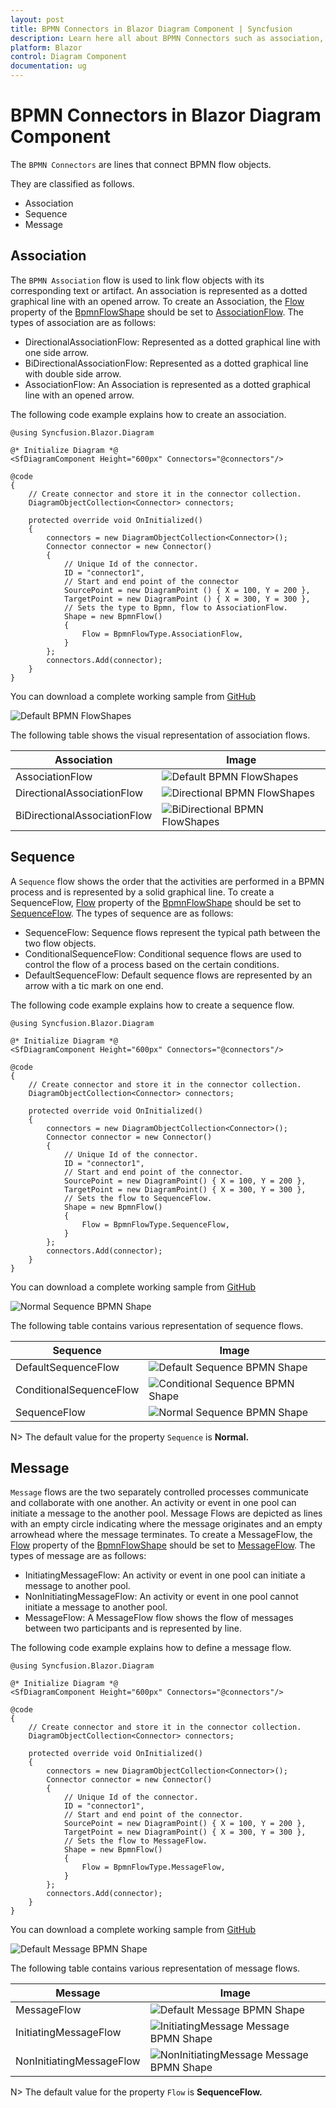 ```yaml
---
layout: post
title: BPMN Connectors in Blazor Diagram Component | Syncfusion
description: Learn here all about BPMN Connectors such as association, sequence, message in Syncfusion Blazor Diagram component and more.
platform: Blazor
control: Diagram Component
documentation: ug
---
```


# BPMN Connectors in Blazor Diagram Component

The `BPMN Connectors` are lines that connect BPMN flow objects.

They are classified as follows.
* Association
* Sequence
* Message

## Association

The `BPMN Association` flow is used to link flow objects with its corresponding text or artifact. An association is represented as a dotted graphical line with an opened arrow. 
To create an Association, the [Flow](https://help.syncfusion.com/cr/blazor/Syncfusion.Blazor.Diagram.BpmnFlow.html#Syncfusion_Blazor_Diagram_BpmnFlow_Flow) property of the [BpmnFlowShape](https://help.syncfusion.com/cr/blazor/Syncfusion.Blazor.Diagram.BpmnFlow.html) should be set to [AssociationFlow](https://help.syncfusion.com/cr/blazor/Syncfusion.Blazor.Diagram.BpmnFlowType.html#Syncfusion_Blazor_Diagram_BpmnFlowType_AssociationFlow). The types of association are as follows:

* DirectionalAssociationFlow: Represented as a dotted graphical line with one side arrow.
* BiDirectionalAssociationFlow: Represented as a dotted graphical line with double side arrow.
* AssociationFlow: An Association is represented as a dotted graphical line with an opened arrow.

The following code example explains how to create an association.

```cshtml
@using Syncfusion.Blazor.Diagram

@* Initialize Diagram *@
<SfDiagramComponent Height="600px" Connectors="@connectors"/>

@code
{
    // Create connector and store it in the connector collection.
    DiagramObjectCollection<Connector> connectors;

    protected override void OnInitialized()
    {
        connectors = new DiagramObjectCollection<Connector>();
        Connector connector = new Connector()
        {
            // Unique Id of the connector.
            ID = "connector1",
            // Start and end point of the connector
            SourcePoint = new DiagramPoint () { X = 100, Y = 200 },
            TargetPoint = new DiagramPoint () { X = 300, Y = 300 },
            // Sets the type to Bpmn, flow to AssociationFlow.
            Shape = new BpmnFlow()
            {
                Flow = BpmnFlowType.AssociationFlow,
            }
        };
        connectors.Add(connector);
    }
}
```
You can download a complete working sample from [GitHub](https://github.com/SyncfusionExamples/Blazor-Diagram-Examples/tree/master/UG-Samples/BpmnEditor/BpmnConnectors)

![Default BPMN FlowShapes](../images/Bpmn-AssociationFlow.png)

The following table shows the visual representation of association flows.

| Association | Image |
| -------- | -------- |
| AssociationFlow | ![Default BPMN FlowShapes](../images/Bpmn-AssociationFlow.png) |
| DirectionalAssociationFlow | ![Directional BPMN FlowShapes](../images/Bpmn-DirectionalAssociatinFlow.png) |
| BiDirectionalAssociationFlow | ![BiDirectional BPMN FlowShapes](../images/Bpmn-BidirectionalAssociationFlow.png) |

## Sequence

A `Sequence` flow shows the order that the activities are performed in a BPMN process and is represented by a solid graphical line. To create a SequenceFlow, [Flow](https://help.syncfusion.com/cr/blazor/Syncfusion.Blazor.Diagram.BpmnFlow.html#Syncfusion_Blazor_Diagram_BpmnFlow_Flow) property of the [BpmnFlowShape](https://help.syncfusion.com/cr/blazor/Syncfusion.Blazor.Diagram.BpmnFlow.html) should be set to [SequenceFlow](https://help.syncfusion.com/cr/blazor/Syncfusion.Blazor.Diagram.BpmnFlowType.html#Syncfusion_Blazor_Diagram_BpmnFlowType_SequenceFlow). The types of sequence are as follows:

* SequenceFlow: Sequence flows represent the typical path between the two flow objects.
* ConditionalSequenceFlow: Conditional sequence flows are used to control the flow of a process based on the certain conditions.
* DefaultSequenceFlow: Default sequence flows are represented by an arrow with a tic mark on one end.

The following code example explains how to create a sequence flow.

```cshtml
@using Syncfusion.Blazor.Diagram

@* Initialize Diagram *@
<SfDiagramComponent Height="600px" Connectors="@connectors"/>

@code
{
    // Create connector and store it in the connector collection.
    DiagramObjectCollection<Connector> connectors;

    protected override void OnInitialized()
    {
        connectors = new DiagramObjectCollection<Connector>();
        Connector connector = new Connector()
        {
            // Unique Id of the connector.
            ID = "connector1",
            // Start and end point of the connector.
            SourcePoint = new DiagramPoint() { X = 100, Y = 200 },
            TargetPoint = new DiagramPoint() { X = 300, Y = 300 },
            // Sets the flow to SequenceFlow.
            Shape = new BpmnFlow()
            {
                Flow = BpmnFlowType.SequenceFlow,
            }
        };
        connectors.Add(connector);
    }
}
```
You can download a complete working sample from [GitHub](https://github.com/SyncfusionExamples/Blazor-Diagram-Examples/tree/master/UG-Samples/BpmnEditor/BpmnConnectors)

![Normal Sequence BPMN Shape](../images/Bpmn-SequenceFlow.png) 

The following table contains various representation of sequence flows.

| Sequence | Image |
| -------- | -------- |
| DefaultSequenceFlow | ![Default Sequence BPMN Shape](../images/Bpmn-DefaultSequentialFlow.png) |
| ConditionalSequenceFlow | ![Conditional Sequence BPMN Shape](../images/Bpmn-ConditionalSequenceFlow.png) |
| SequenceFlow | ![Normal Sequence BPMN Shape](../images/Bpmn-SequenceFlow.png) |

N> The default value for the property `Sequence` is **Normal.**

## Message

`Message` flows are the two separately controlled processes communicate and collaborate with one another. An activity or event in one pool can initiate a message to the another pool. Message Flows are depicted as lines with an empty circle indicating where the message originates and an empty arrowhead where the message terminates. To create a MessageFlow, the [Flow](https://help.syncfusion.com/cr/blazor/Syncfusion.Blazor.Diagram.BpmnFlow.html#Syncfusion_Blazor_Diagram_BpmnFlow_Flow) property of the [BpmnFlowShape](https://help.syncfusion.com/cr/blazor/Syncfusion.Blazor.Diagram.BpmnFlow.html) should be set to [MessageFlow](https://help.syncfusion.com/cr/blazor/Syncfusion.Blazor.Diagram.BpmnFlowType.html#Syncfusion_Blazor_Diagram_BpmnFlowType_MessageFlow). The types of message are as follows:

* InitiatingMessageFlow: An activity or event in one pool can initiate a message to another pool.
* NonInitiatingMessageFlow: An activity or event in one pool cannot initiate a message to another pool.
* MessageFlow: A MessageFlow flow shows the flow of messages between two participants and is represented by line.

The following code example explains how to define a message flow.

```cshtml
@using Syncfusion.Blazor.Diagram

@* Initialize Diagram *@
<SfDiagramComponent Height="600px" Connectors="@connectors"/>

@code
{
    // Create connector and store it in the connector collection.
    DiagramObjectCollection<Connector> connectors;

    protected override void OnInitialized()
    {
        connectors = new DiagramObjectCollection<Connector>();
        Connector connector = new Connector()
        {
            // Unique Id of the connector.
            ID = "connector1",
            // Start and end point of the connector.
            SourcePoint = new DiagramPoint() { X = 100, Y = 200 },
            TargetPoint = new DiagramPoint() { X = 300, Y = 300 },
            // Sets the flow to MessageFlow.
            Shape = new BpmnFlow()
            {
                Flow = BpmnFlowType.MessageFlow,
            }
        };
        connectors.Add(connector);
    }
}
```
You can download a complete working sample from [GitHub](https://github.com/SyncfusionExamples/Blazor-Diagram-Examples/tree/master/UG-Samples/BpmnEditor/BpmnConnectors)

 ![Default Message BPMN Shape](../images/Bpmn-MessageFlow.png)

The following table contains various representation of message flows.

| Message | Image |
| -------- | -------- |
| MessageFlow | ![Default Message BPMN Shape](../images/Bpmn-MessageFlow.png) |
| InitiatingMessageFlow | ![InitiatingMessage Message BPMN Shape](../images/Bpmn-NonInitiatingMessageFlow.png) |
| NonInitiatingMessageFlow | ![NonInitiatingMessage Message BPMN Shape](../images/Bpmn-InitiatingMessageFlow.png) |

N> The default value for the property `Flow` is **SequenceFlow.**
